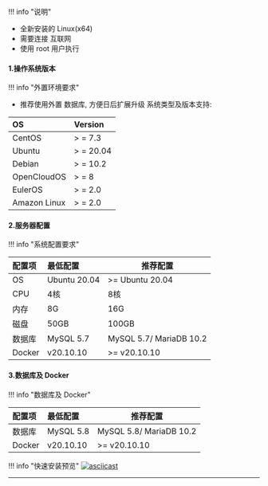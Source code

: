 !!! info "说明"
  - 全新安装的 Linux(x64)  
  - 需要连接 互联网  
  - 使用 root 用户执行

#### 1.操作系统版本
!!! info "外置环境要求"

- 推荐使用外置 数据库, 方便日后扩展升级
  系统类型及版本支持:

| OS           | Version   |
|:-------------|:----------|
| CentOS       | > = 7.3   |
| Ubuntu       | > = 20.04 |
| Debian       | > = 10.2  |
| OpenCloudOS  | > = 8     |
| EulerOS      | > = 2.0   |
| Amazon Linux | > = 2.0   |

#### 2.服务器配置
!!! info "系统配置要求"

| 配置项    | 最低配置         | 推荐配置                    |
|:-------|:-------------|-------------------------|
| OS     | Ubuntu 20.04 | >= Ubuntu 20.04         |
| CPU    | 4核           | 8核                      |
| 内存     | 8G           | 16G                     |
| 磁盘     | 50GB         | 100GB                   |
| 数据库    | MySQL 5.7    | MySQL 5.7/ MariaDB 10.2 |
| Docker | v20.10.10    | >= v20.10.10            |

#### 3.数据库及 Docker
!!! info "数据库及 Docker"

| 配置项    | 最低配置      | 推荐配置                    |
|:-------|:----------|-------------------------|
| 数据库    | MySQL 5.8 | MySQL 5.8/ MariaDB 10.2 |
| Docker | v20.10.10 | >= v20.10.10            |

!!! info "快速安装预览"
[![asciicast](https://asciinema.org/a/514353.svg)](https://asciinema.org/a/514353)

---
